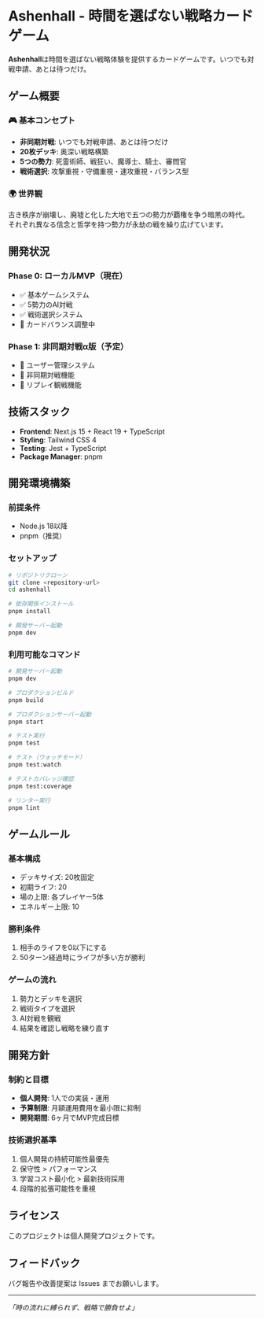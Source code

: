 # Ashenhall - 時間を選ばない戦略カードゲーム

**Ashenhall**は時間を選ばない戦略体験を提供するカードゲームです。いつでも対戦申請、あとは待つだけ。

## ゲーム概要

### 🎮 基本コンセプト
- **非同期対戦**: いつでも対戦申請、あとは待つだけ
- **20枚デッキ**: 奥深い戦略構築
- **5つの勢力**: 死霊術師、戦狂い、魔導士、騎士、審問官
- **戦術選択**: 攻撃重視・守備重視・速攻重視・バランス型

### 🌍 世界観
古き秩序が崩壊し、廃墟と化した大地で五つの勢力が覇権を争う暗黒の時代。
それぞれ異なる信念と哲学を持つ勢力が永劫の戦を繰り広げています。

## 開発状況

### Phase 0: ローカルMVP（現在）
- ✅ 基本ゲームシステム
- ✅ 5勢力のAI対戦
- ✅ 戦術選択システム
- 🚧 カードバランス調整中

### Phase 1: 非同期対戦α版（予定）
- 🔄 ユーザー管理システム
- 🔄 非同期対戦機能
- 🔄 リプレイ観戦機能

## 技術スタック

- **Frontend**: Next.js 15 + React 19 + TypeScript
- **Styling**: Tailwind CSS 4
- **Testing**: Jest + TypeScript
- **Package Manager**: pnpm

## 開発環境構築

### 前提条件
- Node.js 18以降
- pnpm（推奨）

### セットアップ

```bash
# リポジトリクローン
git clone <repository-url>
cd ashenhall

# 依存関係インストール
pnpm install

# 開発サーバー起動
pnpm dev
```

### 利用可能なコマンド

```bash
# 開発サーバー起動
pnpm dev

# プロダクションビルド
pnpm build

# プロダクションサーバー起動
pnpm start

# テスト実行
pnpm test

# テスト（ウォッチモード）
pnpm test:watch

# テストカバレッジ確認
pnpm test:coverage

# リンター実行
pnpm lint
```

## ゲームルール

### 基本構成
- デッキサイズ: 20枚固定
- 初期ライフ: 20
- 場の上限: 各プレイヤー5体
- エネルギー上限: 10

### 勝利条件
1. 相手のライフを0以下にする
2. 50ターン経過時にライフが多い方が勝利

### ゲームの流れ
1. 勢力とデッキを選択
2. 戦術タイプを選択
3. AI対戦を観戦
4. 結果を確認し戦略を練り直す

## 開発方針

### 制約と目標
- **個人開発**: 1人での実装・運用
- **予算制限**: 月額運用費用を最小限に抑制
- **開発期間**: 6ヶ月でMVP完成目標

### 技術選択基準
1. 個人開発の持続可能性最優先
2. 保守性 > パフォーマンス
3. 学習コスト最小化 > 最新技術採用
4. 段階的拡張可能性を重視

## ライセンス

このプロジェクトは個人開発プロジェクトです。

## フィードバック

バグ報告や改善提案は Issues までお願いします。

---

*「時の流れに縛られず、戦略で勝負せよ」*
